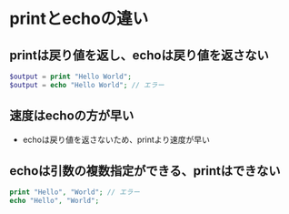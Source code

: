 # printとechoの違い
## printは戻り値を返し、echoは戻り値を返さない

```php
$output = print "Hello World";
$output = echo "Hello World"; // エラー
```

## 速度はechoの方が早い

* echoは戻り値を返さないため、printより速度が早い

## echoは引数の複数指定ができる、printはできない

```php
print "Hello", "World"; // エラー
echo "Hello", "World";
```